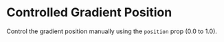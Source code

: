 # Controlled Gradient Position

Control the gradient position manually using the `position` prop (0.0 to 1.0).
